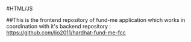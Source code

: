 #HTML/JS

##This is the frontend repository of fund-me application which works in coordination with it's backend repository : https://github.com/lio2011/hardhat-fund-me-fcc
